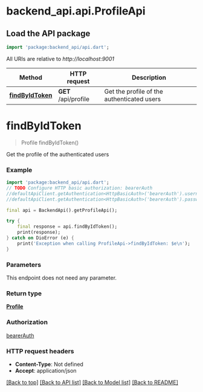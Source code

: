 # backend_api.api.ProfileApi

## Load the API package
```dart
import 'package:backend_api/api.dart';
```

All URIs are relative to *http://localhost:9001*

Method | HTTP request | Description
------------- | ------------- | -------------
[**findByIdToken**](ProfileApi.md#findbyidtoken) | **GET** /api/profile | Get the profile of the authenticated users


# **findByIdToken**
> Profile findByIdToken()

Get the profile of the authenticated users

### Example
```dart
import 'package:backend_api/api.dart';
// TODO Configure HTTP basic authorization: bearerAuth
//defaultApiClient.getAuthentication<HttpBasicAuth>('bearerAuth').username = 'YOUR_USERNAME'
//defaultApiClient.getAuthentication<HttpBasicAuth>('bearerAuth').password = 'YOUR_PASSWORD';

final api = BackendApi().getProfileApi();

try {
    final response = api.findByIdToken();
    print(response);
} catch on DioError (e) {
    print('Exception when calling ProfileApi->findByIdToken: $e\n');
}
```

### Parameters
This endpoint does not need any parameter.

### Return type

[**Profile**](Profile.md)

### Authorization

[bearerAuth](../README.md#bearerAuth)

### HTTP request headers

 - **Content-Type**: Not defined
 - **Accept**: application/json

[[Back to top]](#) [[Back to API list]](../README.md#documentation-for-api-endpoints) [[Back to Model list]](../README.md#documentation-for-models) [[Back to README]](../README.md)

